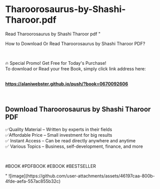 # Tharoorosaurus-by-Shashi-Tharoor.pdf
Read Tharoorosaurus by Shashi Tharoor pdf
"<p>How to Download Or Read Tharoorosaurus by Shashi Tharoor PDF?</p>
<p>&nbsp;</p>
<p>&#128293;  Special Promo! Get Free for Today's Purchase!<br />To download or Read your free Book, simply click link address here:&nbsp;<br />&nbsp;</p>
<p><a href=""https://alaniwebster.github.io/push/?book=0670092606""><strong>https://alaniwebster.github.io/push/?book=0670092606</strong></a></p>
<p>&nbsp;</p>
<h2>Download Tharoorosaurus by Shashi Tharoor PDF</h2>
<p>&#x2705;Quality Material &ndash; Written by experts in their fields<br />&#x2705;Affordable Price &ndash; Small investment for big results<br />&#x2705; Instant Access &ndash; Can be read directly anywhere and anytime<br />&#x2705; Various Topics &ndash; Business, self-development, finance, and more</p>
<p>&nbsp;</p>
<p>#BOOK #PDFBOOK #EBOOK #BESTSELLER</p>
"
![image](https://github.com/user-attachments/assets/46197caa-800b-4fde-aefa-557ac855b32c)
